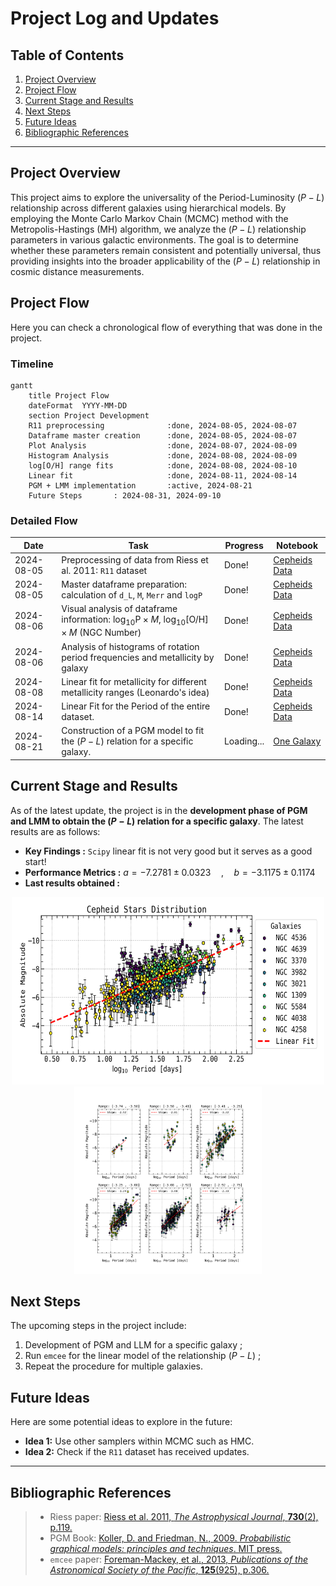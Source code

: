 # Project Log and Updates

## Table of Contents
1. [Project Overview](#project-overview)
2. [Project Flow](#project-flow)
3. [Current Stage and Results](#current-stage-and-results)
4. [Next Steps](#next-steps)
5. [Future Ideas](#future-ideas)
6. [Bibliographic References](#bibliographic-references)

---

## Project Overview
This project aims to explore the universality of the Period-Luminosity 
$(P−L)$ relationship across different galaxies using hierarchical models. By employing the Monte Carlo Markov Chain (MCMC) method with the Metropolis-Hastings (MH) algorithm, we analyze the $(P-L)$ relationship parameters in various galactic environments. The goal is to determine whether these parameters remain consistent and potentially universal, thus providing insights into the broader applicability of the $(P−L)$ relationship in cosmic distance measurements.

## Project Flow
Here you can check a chronological flow of everything that was done in the project.

### Timeline

```mermaid
gantt
    title Project Flow
    dateFormat  YYYY-MM-DD
    section Project Development
    R11 preprocessing              :done, 2024-08-05, 2024-08-07
    Dataframe master creation      :done, 2024-08-05, 2024-08-07
    Plot Analysis                  :done, 2024-08-07, 2024-08-09
    Histogram Analysis             :done, 2024-08-08, 2024-08-09
    log[O/H] range fits            :done, 2024-08-08, 2024-08-10
    Linear fit                     :done, 2024-08-11, 2024-08-14
    PGM + LMM implementation       :active, 2024-08-21
    Future Steps       : 2024-08-31, 2024-09-10
```

### Detailed Flow

| Date | Task | Progress | Notebook |
| --- | --- | --- | --- |
| 2024-08-05 | Preprocessing of data from Riess et al. 2011: `R11` dataset | Done! | [Cepheids Data](https://github.com/GabrielWendell/Cepheids_Projects/blob/main/Project_1/Cepheids_Data.ipynb) |
| 2024-08-05 | Master dataframe preparation: calculation of `d_L`, `M`, `Merr` and `logP` | Done! | [Cepheids Data](https://github.com/GabrielWendell/Cepheids_Projects/blob/main/Project_1/Cepheids_Data.ipynb) |
| 2024-08-06 | Visual analysis of dataframe information: $\log_{10}\text{P}\times M$, $\log_{10}\left[\text{O/H}\right]\times M$ (NGC Number) | Done! | [Cepheids Data](https://github.com/GabrielWendell/Cepheids_Projects/blob/main/Project_1/Cepheids_Data.ipynb) |	
| 2024-08-06 | Analysis of histograms of rotation period frequencies and metallicity by galaxy | Done! | [Cepheids Data](https://github.com/GabrielWendell/Cepheids_Projects/blob/main/Project_1/Cepheids_Data.ipynb) |
| 2024-08-08 | Linear fit for metallicity for different metallicity ranges (Leonardo's idea) | Done! | [Cepheids Data](https://github.com/GabrielWendell/Cepheids_Projects/blob/main/Project_1/Cepheids_Data.ipynb) |
| 2024-08-14 | Linear Fit for the Period of the entire dataset. | Done! | [Cepheids Data](https://github.com/GabrielWendell/Cepheids_Projects/blob/main/Project_1/Cepheids_Data.ipynb) |
| 2024-08-21 | Construction of a PGM model to fit the $(P-L)$ relation for a specific galaxy. | Loading... | [One Galaxy](https://github.com/GabrielWendell/Cepheids_Projects/blob/main/Project_1/Cepheids_One_Galaxy.ipynb) |



## Current Stage and Results
As of the latest update, the project is in the **development phase of PGM and LMM to obtain the $(P-L)$ relation for a specific galaxy**. The latest results are as follows:
- **Key Findings :** `Scipy` linear fit is not very good but it serves as a good start!
- **Performance Metrics :** $a=-7.2781\pm 0.0323\quad,\quad b = -3.1175 \pm 0.1174$
- **Last results obtained :**
<p align = "center">
  <img src = "https://github.com/GabrielWendell/Cepheids_Projects/blob/main/Project_1/Plots/Linear_fit-All_data.png" alt = "Linear fit for all data" width = "500" height = "300"/>
  <img src = "https://github.com/GabrielWendell/Cepheids_Projects/blob/main/Project_1/Plots/logO_H_fit_intervals.png" alt = "Linear fit for all Metalicity intervals" width = "300"/>
</p>


## Next Steps
The upcoming steps in the project include:
1. Development of PGM and LLM for a specific galaxy ;
2. Run `emcee` for the linear model of the relationship $(P-L)$ ;
3. Repeat the procedure for multiple galaxies.

## Future Ideas
Here are some potential ideas to explore in the future:
- **Idea 1:** Use other samplers within MCMC such as HMC.
- **Idea 2:** Check if the `R11` dataset has received updates.

---

## Bibliographic References
> - Riess paper: [Riess et al. 2011, *The Astrophysical Journal*, **730**(2), p.119.](https://iopscience.iop.org/article/10.1088/0004-637X/730/2/119/meta)
> - PGM Book: [Koller, D. and Friedman, N., 2009. *Probabilistic graphical models: principles and techniques*. MIT press.](http://mcb111.org/w06/KollerFriedman.pdf)
> - `emcee` paper: [Foreman-Mackey, et al., 2013, *Publications of the Astronomical Society of the Pacific*, **125**(925), p.306.](https://iopscience.iop.org/article/10.1086/670067/meta)
